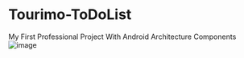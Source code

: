 # Tourimo-ToDoList
My First Professional Project With Android Architecture Components
![image](https://user-images.githubusercontent.com/70535911/91760317-648b1d00-ebe8-11ea-8d40-f2f625bcd1e7.png)
